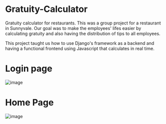 # Gratuity-Calculator
Gratuity calculator for restaurants. This was a group project for a restaurant in Sunnyvale. Our goal was to make the employees' 
lifes easier by calculating gratuity and also having the distribution of tips to all employees.

This project taught us how to use Django's framework as a backend and having a functional frontend using Javascript that calculates in real time.

# Login page
![image](https://user-images.githubusercontent.com/54566871/102701829-20ac3a00-4210-11eb-8f5e-6d58c67200c3.png)


# Home Page
![image](https://user-images.githubusercontent.com/54566871/102701853-67019900-4210-11eb-9393-712ca5e61cb1.png)



